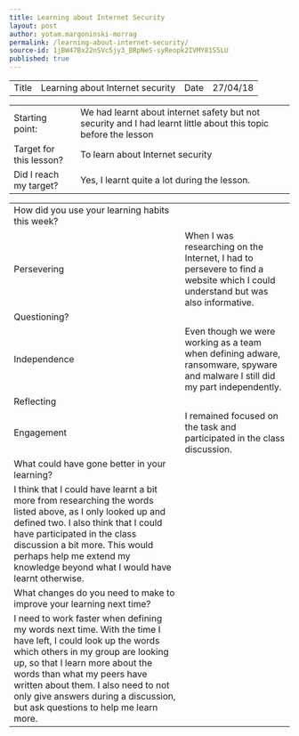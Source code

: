 ```yaml
---
title: Learning about Internet Security
layout: post
author: yotam.margoninski-morrag
permalink: /learning-about-internet-security/
source-id: 1jBW47Bx22nSVc5jy3_BRpNeS-syReopk2IVMY81S5LU
published: true
---
```

<table>
  <tr>
    <td>Title</td>
    <td>Learning about Internet security</td>
    <td>Date</td>
    <td>27/04/18</td>
  </tr>
</table>


<table>
  <tr>
    <td>Starting point:</td>
    <td>We had learnt about internet safety but not security and I had learnt little about this topic before the lesson</td>
  </tr>
  <tr>
    <td>Target for this lesson?</td>
    <td>To learn about Internet security</td>
  </tr>
  <tr>
    <td>Did I reach my target? </td>
    <td>Yes, I learnt quite a lot during the lesson.</td>
  </tr>
</table>


<table>
  <tr>
    <td>How did you use your learning habits this week?</td>
    <td></td>
  </tr>
  <tr>
    <td>Persevering</td>
    <td>When I was researching on the Internet, I had to persevere to find a website which I could understand but was also informative.</td>
  </tr>
  <tr>
    <td>Questioning?</td>
    <td></td>
  </tr>
  <tr>
    <td>Independence</td>
    <td>Even though we were working as a team when defining adware, ransomware, spyware and malware I still did my part independently.</td>
  </tr>
  <tr>
    <td>Reflecting</td>
    <td></td>
  </tr>
  <tr>
    <td>Engagement</td>
    <td>I remained focused on the task and participated in the class discussion.</td>
  </tr>
  <tr>
    <td>What could have gone better in your learning?</td>
    <td></td>
  </tr>
  <tr>
    <td>I think that I could have learnt a bit more from researching the words listed above, as I only looked up and defined two. I also think that I could have participated in the class discussion  a bit more. This would perhaps help me extend my knowledge beyond what I would have learnt otherwise.</td>
    <td></td>
  </tr>
  <tr>
    <td>What changes do you need to make to improve your learning next time?</td>
    <td></td>
  </tr>
  <tr>
    <td>I need to work faster when defining my words next time. With the time I have left, I could look up the words which others in my group are looking up, so that I learn more about the words than what my peers have written about them. I also need to not only give answers during a discussion, but ask questions to help me learn more.</td>
    <td></td>
  </tr>
</table>


